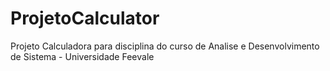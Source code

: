 # ProjetoCalculator
Projeto Calculadora para disciplina do curso de Analise e Desenvolvimento de Sistema - Universidade Feevale
